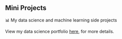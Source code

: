 ## Mini Projects


📊 My data science and machine learning side projects

View my data science portfolio [here](https://jithendrabsy.github.io/portfolio), for more details.
